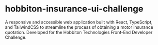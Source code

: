 # hobbiton-insurance-ui-challenge
A responsive and accessible web application built with React, TypeScript, and TailwindCSS to streamline the process of obtaining a motor insurance quotation. Developed for the Hobbiton Technologies Front-End Developer Challenge.
